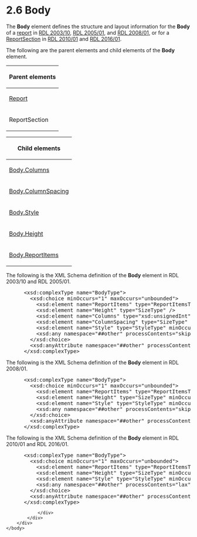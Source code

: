 <html dir="LTR" xmlns:mshelp="http://msdn.microsoft.com/mshelp" xmlns:ddue="http://ddue.schemas.microsoft.com/authoring/2003/5" xmlns:xlink="http://www.w3.org/1999/xlink" xmlns:tool="http://www.microsoft.com/tooltip">
    <head>
        <meta http-equiv="Content-Type" content="text/html; CHARSET=utf-8"></meta>
        <meta name="save" content="history"></meta>
        <title>2.6 Body</title>
        <xml>
            <mshelp:toctitle title="2.6 Body"></mshelp:toctitle>
            <mshelp:rltitle title="[MS-RDL]: Body"></mshelp:rltitle>
            <mshelp:keyword index="A" term="6bf4e125-fdfd-4d04-88aa-c4395ba8a252"></mshelp:keyword>
            <mshelp:attr name="DCSext.ContentType" value="open specification"></mshelp:attr>
            <mshelp:attr name="AssetID" value="6bf4e125-fdfd-4d04-88aa-c4395ba8a252"></mshelp:attr>
            <mshelp:attr name="TopicType" value="kbRef"></mshelp:attr>
            <mshelp:attr name="DCSext.Title" value="[MS-RDL]: Body" />
        </xml>
    </head>
    <body>
        <div id="header">
            <h1 class="heading">2.6 Body</h1>
        </div>
        <div id="mainSection">
            <div id="mainBody">
                <div id="allHistory" class="saveHistory"></div>
                <div id="sectionSection0" class="section" name="collapseableSection">
                    

<p>The <b>Body</b> element defines the structure and layout
information for the <b>Body</b> of a <a href="b2482b3f-74ab-4ca8-a9e5-c07955011743.html#gt_556439b8-0249-44d1-894c-6c7dbd8f0a00">report</a> in <a href="a7e2ad00-07c8-4f6d-80ab-3ad55df7b233.html">RDL 2003/10</a>, <a href="3ebe2912-4958-4832-b391-cad1f5e13338.html">RDL 2005/01</a>, and <a href="1e855f94-4617-47e4-b89e-0856c6cb420f.html">RDL 2008/01</a>, or for a
<a href="96c3d25f-d8ce-4fe4-ab03-592edaa4a1da.html">ReportSection</a> in <a href="3428e690-a348-4ec7-8a6a-8efb42d2cdee.html">RDL 2010/01</a> and <a href="52ce3983-2bfc-4e72-9359-42aaf5fe4509.html">RDL 2016/01</a>.</p>

<p>The following are the parent elements and child elements of
the <b>Body</b> element.</p>

<table>
 <thead>
  <tr>
   <th>
   <p>Parent elements</p>
   </th>
  </tr>
 </thead>
 <tr>
  <td>
  <p><a href="6bbaafec-020b-406c-b4e7-5e4318b616cb.html">Report</a></p>
  </td>
 </tr>
 <tr>
  <td>
  <p>ReportSection</p>
  </td>
 </tr>
</table>

<p> </p>

<table>
 <thead>
  <tr>
   <th>
   <p>Child elements </p>
   </th>
  </tr>
 </thead>
 <tr>
  <td>
  <p><a href="b7304b2f-fa23-4ee5-a45c-ce325f750bb8.html">Body.Columns</a></p>
  </td>
 </tr>
 <tr>
  <td>
  <p><a href="914b0788-8654-4c5d-9058-ce8d6f33cb21.html">Body.ColumnSpacing</a></p>
  </td>
 </tr>
 <tr>
  <td>
  <p><a href="5c9b74e5-12c7-479b-b43a-c7007d17151d.html">Body.Style</a></p>
  </td>
 </tr>
 <tr>
  <td>
  <p><a href="27a803f2-57ca-4e77-9c13-002b65492031.html">Body.Height</a></p>
  </td>
 </tr>
 <tr>
  <td>
  <p><a href="c4417abb-b388-4891-838a-4f92c329bb7e.html">Body.ReportItems</a></p>
  </td>
 </tr>
</table>

<p>The following is the XML Schema definition of the <b>Body</b>
element in RDL 2003/10 and RDL 2005/01.</p>

<dl>
<dd>
<div><pre> &lt;xsd:complexType name=&quot;BodyType&quot;&gt;
   &lt;xsd:choice minOccurs=&quot;1&quot; maxOccurs=&quot;unbounded&quot;&gt;
     &lt;xsd:element name=&quot;ReportItems&quot; type=&quot;ReportItemsType&quot; minOccurs=&quot;0&quot; /&gt;
     &lt;xsd:element name=&quot;Height&quot; type=&quot;SizeType&quot; /&gt;
     &lt;xsd:element name=&quot;Columns&quot; type=&quot;xsd:unsignedInt&quot; minOccurs=&quot;0&quot; /&gt;
     &lt;xsd:element name=&quot;ColumnSpacing&quot; type=&quot;SizeType&quot; minOccurs=&quot;0&quot; /&gt;
     &lt;xsd:element name=&quot;Style&quot; type=&quot;StyleType&quot; minOccurs=&quot;0&quot; /&gt;
     &lt;xsd:any namespace=&quot;##other&quot; processContents=&quot;skip&quot;/&gt;
   &lt;/xsd:choice&gt;
   &lt;xsd:anyAttribute namespace=&quot;##other&quot; processContents=&quot;skip&quot; /&gt;
 &lt;/xsd:complexType&gt;
</pre></div>
</dd></dl>

<p>The following is the XML Schema definition of the <b>Body</b>
element in RDL 2008/01.</p>

<dl>
<dd>
<div><pre> &lt;xsd:complexType name=&quot;BodyType&quot;&gt;
   &lt;xsd:choice minOccurs=&quot;1&quot; maxOccurs=&quot;unbounded&quot;&gt;
     &lt;xsd:element name=&quot;ReportItems&quot; type=&quot;ReportItemsType&quot; minOccurs=&quot;0&quot; /&gt;
     &lt;xsd:element name=&quot;Height&quot; type=&quot;SizeType&quot; minOccurs=&quot;1&quot; /&gt;
     &lt;xsd:element name=&quot;Style&quot; type=&quot;StyleType&quot; minOccurs=&quot;0&quot; /&gt;
     &lt;xsd:any namespace=&quot;##other&quot; processContents=&quot;skip&quot; /&gt;
   &lt;/xsd:choice&gt;
   &lt;xsd:anyAttribute namespace=&quot;##other&quot; processContents=&quot;skip&quot; /&gt;
 &lt;/xsd:complexType&gt;
</pre></div>
</dd></dl>

<p>The following is the XML Schema definition of the <b>Body</b>
element in RDL 2010/01 and RDL 2016/01.</p>

<dl>
<dd>
<div><pre> &lt;xsd:complexType name=&quot;BodyType&quot;&gt;
   &lt;xsd:choice minOccurs=&quot;1&quot; maxOccurs=&quot;unbounded&quot;&gt;
     &lt;xsd:element name=&quot;ReportItems&quot; type=&quot;ReportItemsType&quot; minOccurs=&quot;0&quot; /&gt;
     &lt;xsd:element name=&quot;Height&quot; type=&quot;SizeType&quot; minOccurs=&quot;1&quot; /&gt;
     &lt;xsd:element name=&quot;Style&quot; type=&quot;StyleType&quot; minOccurs=&quot;0&quot; /&gt;
     &lt;xsd:any namespace=&quot;##other&quot; processContents=&quot;lax&quot; /&gt;
   &lt;/xsd:choice&gt;
   &lt;xsd:anyAttribute namespace=&quot;##other&quot; processContents=&quot;lax&quot; /&gt;
 &lt;/xsd:complexType&gt;
</pre></div>
</dd></dl>


                </div>
            </div>
        </div>
    </body>
</html>